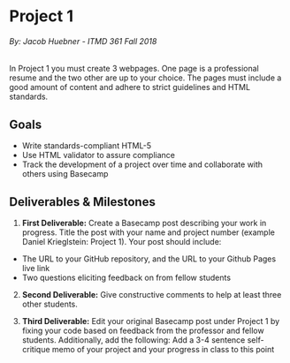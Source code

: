 # Project 1
###### By: Jacob Huebner - ITMD 361 Fall 2018 

In Project 1 you must create 3 webpages. One page is a professional resume and the two other are up to your choice. The pages must include a good amount of content and adhere to strict guidelines and HTML standards. 

## Goals

* Write standards-compliant HTML-5
* Use HTML validator to assure compliance
* Track the development of a project over time and collaborate with others using Basecamp

## Deliverables & Milestones


1. **First Deliverable:** Create a Basecamp post describing your work in progress. Title the post with your name and project number (example Daniel Krieglstein: Project 1). Your post should include:
* The URL to your GitHub repository, and the URL to your Github Pages live link
* Two questions eliciting feedback on from fellow students

2. **Second Deliverable:** Give constructive comments to help at least three other students.

3. **Third Deliverable:** Edit your original Basecamp post under Project 1 by fixing your code based on feedback from the professor and fellow students. Additionally, add the following:
Add a 3-4 sentence self-critique memo of your project and your progress in class to this point